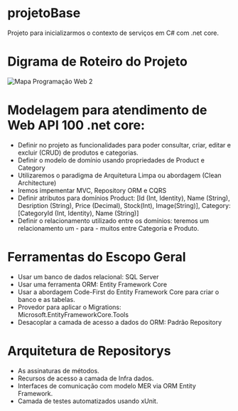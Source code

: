 # projetoBase
Projeto para inicializarmos o contexto de serviços em C# com .net core.
# Digrama de Roteiro do Projeto
![Mapa Programação Web 2](https://github.com/victoricoma/projetoBase/assets/31005408/49267d6a-c23f-4633-b044-3408303d61f8)

# Modelagem para atendimento de Web API 100 .net core:

- Definir no projeto as funcionalidades para poder consultar, criar, editar e excluir (CRUD) de produtos e categorias.
- Definir o modelo de domínio usando propriedades de Product e Category
- Utilizaremos o paradigma de Arquitetura Limpa ou abordagem (Clean Architecture)
- Iremos impementar MVC, Repository ORM e CQRS
- Definir atributos para domínios Product: [Id (Int, Identity), Name (String), Desription (String), Price (Decimal), Stock(Int), Image(String)], Category: [CategoryId (Int, Identity), Name (String)]
- Definir o relacionamento utilizado entre os domínios: teremos um relacionamento um - para - muitos entre Categoria e Produto.

# Ferramentas do Escopo Geral

- Usar um banco de dados relacional: SQL Server
- Usar uma ferramenta ORM: Entity Framework Core
- Usar a abordagem Code-First do Entity Framework Core para criar o banco e as tabelas.
- Provedor para aplicar o Migrations: Microsoft.EntityFrameworkCore.Tools
- Desacoplar a camada de acesso a dados do ORM: Padrão Repository

# Arquitetura de Repositorys
- As assinaturas de métodos.
- Recursos de acesso a camada de Infra dados.
- Interfaces de comunicação com modelo MER via ORM Entity Framework.
- Camada de testes automatizados usando xUnit.
